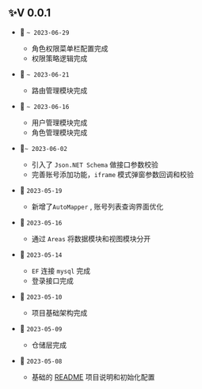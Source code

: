 ## ✨V 0.0.1    

+ :tada: `~ 2023-06-29`
  
  + 角色权限菜单栏配置完成
  + 权限策略逻辑完成

+ :tada: `~ 2023-06-21`
  
  + 路由管理模块完成

+ :tada: `~ 2023-06-16`
  
  + 用户管理模块完成
  + 角色管理模块完成

+ :tada:`~ 2023-06-02`
  
  + 引入了 `Json.NET Schema`  做接口参数校验
  + 完善账号添加功能，`iframe` 模式弹窗参数回调和校验

+ :tada: `2023-05-19`
  
  + 新增了`AutoMapper` , 账号列表查询界面优化
  
+ :tada: `2023-05-16`
  
  + 通过 `Areas`  将数据模块和视图模块分开  
  
+ :tada: `2023-05-14`
  + `EF`  连接  `mysql`  完成 
  + 登录接口完成

+ :tada:  `2023-05-10`

  + 项目基础架构完成
  
+ :tada:  `2023-05-09`

  + 仓储层完成
  
+ :tada:  `2023-05-08`

  + 基础的 [README](./README.md) 项目说明和初始化配置
  
  
  
